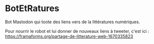 # BotEtRatures

Bot Mastodon qui toote des liens vers de la littératures numériques. 

Pour nourrir le robot et lui donner de nouveaux liens à tweeter, c'est ici : https://framaforms.org/partage-de-litterature-web-1670335823